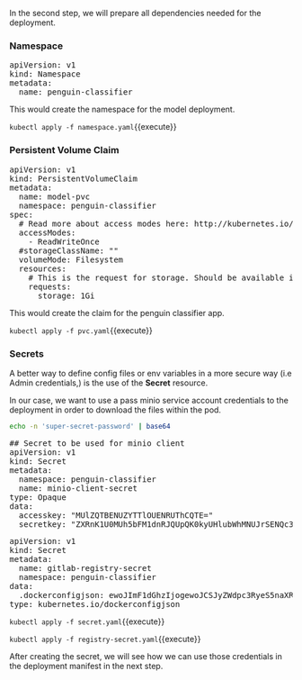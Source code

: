 In the second step, we will prepare all dependencies needed for the deployment.

### Namespace

<pre class="file" data-filename="namespace.yaml" data-target="replace">
apiVersion: v1
kind: Namespace
metadata:
  name: penguin-classifier
</pre>

This would create the namespace for the model deployment.

`kubectl apply -f namespace.yaml`{{execute}}

### Persistent Volume Claim

<pre class="file" data-filename="pvc.yaml" data-target="replace">
apiVersion: v1
kind: PersistentVolumeClaim
metadata:
  name: model-pvc
  namespace: penguin-classifier
spec:
  # Read more about access modes here: http://kubernetes.io/docs/user-guide/persistent-volumes/#access-modes
  accessModes:
    - ReadWriteOnce
  #storageClassName: ""
  volumeMode: Filesystem
  resources:
    # This is the request for storage. Should be available in the cluster.
    requests:
      storage: 1Gi
</pre>

This would create the claim for the penguin classifier app.

`kubectl apply -f pvc.yaml`{{execute}}


### Secrets
A better way to define config files or env variables in a more secure way (i.e Admin credentials,) is the use of the **Secret** resource.

In our case, we want to use a pass minio service account credentials to the deployment in order to download the files within the pod.

``` bash
echo -n 'super-secret-password' | base64
```

<pre class="file" data-filename="secret.yaml" data-target="replace">
## Secret to be used for minio client
apiVersion: v1
kind: Secret
metadata:
  namespace: penguin-classifier
  name: minio-client-secret
type: Opaque
data:
  accesskey: "MUlZQTBENUZYTTlOUENRUThCQTE="
  secretkey: "ZXRnK1U0MUh5bFM1dnRJQUpQK0kyUHlubWhMNUJrSENQc3kyN3Racg=="
</pre>

<pre class="file" data-filename="registry-secret.yaml" data-target="replace">
apiVersion: v1
kind: Secret
metadata:
  name: gitlab-registry-secret
  namespace: penguin-classifier
data:
  .dockerconfigjson: ewoJImF1dGhzIjogewoJCSJyZWdpc3RyeS5naXRsYWIucGFkcy5maW0udW5pLXBhc3NhdS5kZSI6IHsKCQkJImF1dGgiOiAiYldWb1pHa3VZbVZ1WVcxdmNrQjFibWt0Y0dGemMyRjFMbVJsT200MGJtTXZOQzl5TkcwPSIKCQl9Cgl9Cn0=
type: kubernetes.io/dockerconfigjson
</pre>

`kubectl apply -f secret.yaml`{{execute}}

`kubectl apply -f registry-secret.yaml`{{execute}}

After creating the secret, we will see how we can use those credentials in the deployment manifest in the next step.